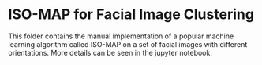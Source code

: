 # ISO-MAP for Facial Image Clustering

This folder contains the manual implementation of a popular machine learning algorithm called ISO-MAP on a set of facial images with different orientations. More details can be seen in the jupyter notebook. 
